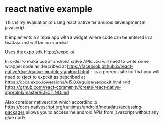 # react native example

This is my evaluation of using react native for android development in javascript

It implements a simple app with a widget where code can be entered in a textbox and will be run via eval

Uses the expo sdk https://expo.io/

In order to make use of android native APIs you will need to write some wrapper code as described at https://facebook.github.io/react-native/docs/native-modules-android.html - as a prerequisite for that you will need to eject to expokit as described at https://docs.expo.io/versions/v15.0.0/guides/expokit.html and https://github.com/react-community/create-react-native-app/blob/master/EJECTING.md

Also consider nativescript which according to https://docs.nativescript.org/runtimes/android/metadata/accessing-packages allows you to access the android APIs from javascript without any glue code

